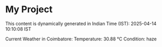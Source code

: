 # My Project

This content is dynamically generated in Indian Time (IST): 2025-04-14 10:10:08 IST


Current Weather in Coimbatore:
Temperature: 30.88 °C
Condition: haze
